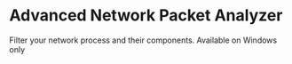 # Advanced Network Packet Analyzer

Filter your network process and their components. Available on Windows only
